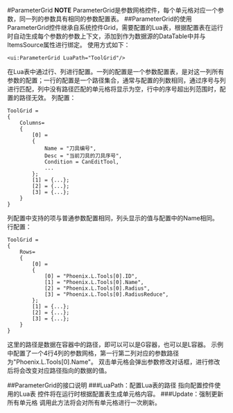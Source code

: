 #ParameterGrid
**NOTE** ParameterGrid是参数网格控件，每个单元格对应一个参数，同一列的参数具有相同的参数配置表。
##ParameterGrid的使用
ParameterGrid控件继承自系统控件Grid，需要配置的Lua表，根据配置表在运行时自动生成每个参数的参数上下文，添加到作为数据源的DataTable中并与ItemsSource属性进行绑定。
使用方式如下：
```
<ui:ParameterGrid LuaPath="ToolGrid"/>
```
在Lua表中通过行、列进行配置。一列的配置是一个参数配置表，是对这一列所有参数的配置；一行的配置是一个路径集合，通常与配置的列数相同，通过序号与列进行匹配，列中没有路径匹配的单元格将显示为空，行中的序号超出列范围时，配置的路径无效。
列配置：
```
ToolGrid = 
{
    Columns=
    {
        [0] =
        {
            Name = "刀具编号",
            Desc = "当前刀具的刀具序号",
            Condition = CanEditTool,
            ...
        };
        [1] = {...};
        [2] = {...};
        [3] = {...};
    }
}
```
列配置中支持的项与普通参数配置相同，列头显示的值与配置中的Name相同。
行配置：
```
ToolGrid = 
{
    Rows=
    {
        [0] =
        {
            [0] = "Phoenix.L.Tools[0].ID",
            [1] = "Phoenix.L.Tools[0].Name",
            [2] = "Phoenix.L.Tools[0].Radius",
            [3] = "Phoenix.L.Tools[0].RadiusReduce",
        };
        [1] = {...};
        [2] = {...};
        [3] = {...};
    }
}
```
这里的路径是数据在容器中的路径，即可以可以是G容器，也可以是L容器。
示例中配置了一个4行4列的参数网格，第一行第二列对应的参数路径为"Phoenix.L.Tools[0].Name"。
双击单元格会弹出参数修改对话框，进行修改后将会改变对应路径指向的数据的值。

##ParameterGrid的接口说明
###LuaPath：配置Lua表的路径
    指向配置控件使用的Lua表
  控件将在运行时根据配置表生成单元格内容。
###Update：强制更新所有单元格
  调用此方法将会对所有单元格进行一次刷新。
